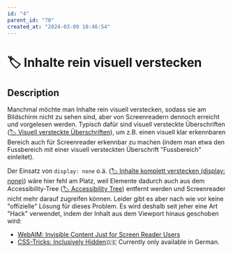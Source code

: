 ```yaml
---
id: "4"
parent_id: "70"
created_at: "2024-03-09 10:46:54"
---
```


# 🏷️ Inhalte rein visuell verstecken

## Description

Manchmal möchte man Inhalte rein visuell verstecken, sodass sie am Bildschirm nicht zu sehen sind, aber von Screenreadern dennoch erreicht und vorgelesen werden. Typisch dafür sind visuell versteckte Überschriften ([🏷️ Visuell versteckte Überschriften](/en/tags/visuell-versteckte-uberschriften)), um z.B. einen visuell klar erkennbaren Bereich auch für Screenreader erkennbar zu machen (indem man etwa den Fussbereich mit einer visuell versteckten Überschrift "Fussbereich" einleitet).

Der Einsatz von `display: none` o.ä. ([🏷️ Inhalte komplett verstecken (display: none)](/en/tags/inhalte-komplett-verstecken-display-none)) wäre hier fehl am Platz, weil Elemente dadurch auch aus dem Accessibility-Tree ([🏷️ Accessibility Tree](/en/tags/accessibility-tree)) entfernt werden und Screenreader nicht mehr darauf zugreifen können. Leider gibt es aber nach wie vor keine "offizielle" Lösung für dieses Problem. Es wird deshalb seit jeher eine Art "Hack" verwendet, indem der Inhalt aus dem Viewport hinaus geschoben wird:

- [WebAIM: Invisible Content Just for Screen Reader Users](https://webaim.org/techniques/css/invisiblecontent/)
- [CSS-Tricks: Inclusively Hidden](https://css-tricks.com/inclusively-hidden/)🇩🇪 Currently only available in German.
